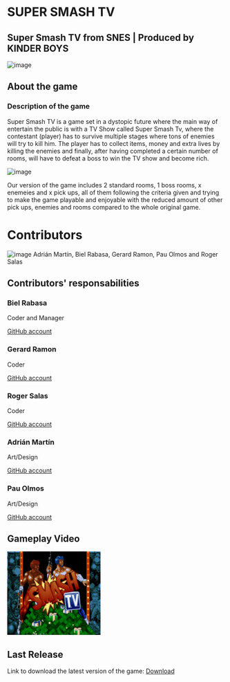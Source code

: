 # SUPER SMASH TV

## Super Smash TV from SNES | Produced by KINDER BOYS

![image](https://user-images.githubusercontent.com/79161085/120228069-b2ea4c80-c24a-11eb-9e27-a2796ebe85ef.png)

## About the game

### Description of the game

Super Smash TV is a game set in a dystopic future where the main way of entertain the public is with a TV Show called Super Smash Tv, where the contestant (player) has to survive multiple stages where tons of enemies will try to kill him. The player has to collect items, money and extra lives by killing the enemies and finally, after having completed a certain number of rooms, will have to defeat a boss to win the TV show and become rich.

![image](https://user-images.githubusercontent.com/79161085/120226091-cd222b80-c246-11eb-80a0-590557c3cbf5.png)


Our version of the game includes 2 standard rooms, 1 boss rooms, x enemeies and x pick ups, all of them following the criteria given and trying to make the game playable and enjoyable with the reduced amount of other pick ups, enemies and rooms compared to the whole original game.

# Contributors

![image](https://user-images.githubusercontent.com/79161085/120226145-e925cd00-c246-11eb-9b5c-40c827884a88.png)
Adrián Martín, Biel Rabasa, Gerard Ramon, Pau Olmos and Roger Salas

## Contributors' responsabilities

### Biel Rabasa

Coder and Manager

[GitHub account](https://github.com/bielrabasa)

### Gerard Ramon

Coder

[GitHub account](https://github.com/kramtron)

### Roger Salas

Coder

[GitHub account](https://github.com/Draquian)

### Adrián Martín

Art/Design

[GitHub account](https://github.com/Astrorey776)

### Pau Olmos

Art/Design

[GitHub account](https://github.com/PauOlmos)

## Gameplay Video

[![Trailer of the game](https://github.com/bielrabasa/KinderBoys/blob/main/Images/64030bf22fc3ce21fb1e3b8e9581b4e6.png)](https://www.youtube.com/watch?v=s0SKI-6NhHQ)

## Last Release

Link to download the latest version of the game: [Download](https://github.com/bielrabasa/KinderBoys/archive/refs/heads/main.zip)
